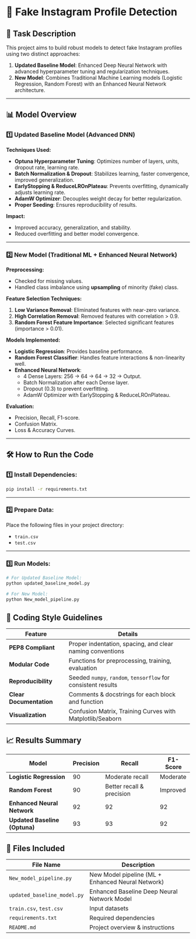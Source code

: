 # 📸 Fake Instagram Profile Detection

## 🚀 Task Description

This project aims to build robust models to detect fake Instagram profiles using two distinct approaches:

1. **Updated Baseline Model**: Enhanced Deep Neural Network with advanced hyperparameter tuning and regularization techniques.
2. **New Model**: Combines Traditional Machine Learning models (Logistic Regression, Random Forest) with an Enhanced Neural Network architecture.

---

## 📊 Model Overview

### 1️⃣ Updated Baseline Model (Advanced DNN)

**Techniques Used:**
- **Optuna Hyperparameter Tuning**: Optimizes number of layers, units, dropout rate, learning rate.
- **Batch Normalization & Dropout**: Stabilizes learning, faster convergence, improved generalization.
- **EarlyStopping & ReduceLROnPlateau**: Prevents overfitting, dynamically adjusts learning rate.
- **AdamW Optimizer**: Decouples weight decay for better regularization.
- **Proper Seeding**: Ensures reproducibility of results.

**Impact:**
- Improved accuracy, generalization, and stability.
- Reduced overfitting and better model convergence.

---

### 2️⃣ New Model (Traditional ML + Enhanced Neural Network)

**Preprocessing:**
- Checked for missing values.
- Handled class imbalance using **upsampling** of minority (fake) class.

**Feature Selection Techniques:**
1. **Low Variance Removal**: Eliminated features with near-zero variance.
2. **High Correlation Removal**: Removed features with correlation > 0.9.
3. **Random Forest Feature Importance**: Selected significant features (importance > 0.01).

**Models Implemented:**
- **Logistic Regression**: Provides baseline performance.
- **Random Forest Classifier**: Handles feature interactions & non-linearity well.
- **Enhanced Neural Network**:
  - 4 Dense Layers: 256 → 64 → 64 → 32 → Output.
  - Batch Normalization after each Dense layer.
  - Dropout (0.3) to prevent overfitting.
  - AdamW Optimizer with EarlyStopping & ReduceLROnPlateau.

**Evaluation:**
- Precision, Recall, F1-score.
- Confusion Matrix.
- Loss & Accuracy Curves.

---

## 🛠️ How to Run the Code

### 1️⃣ Install Dependencies:

```bash
pip install -r requirements.txt
```

---

### 2️⃣ Prepare Data:

Place the following files in your project directory:

- `train.csv`
- `test.csv`

---

### 3️⃣ Run Models:

```bash
# For Updated Baseline Model:
python updated_baseline_model.py

# For New Model:
python New_model_pipeline.py
```
## 📝 Coding Style Guidelines

| Feature             | Details                                                      |
|---------------------|--------------------------------------------------------------|
| **PEP8 Compliant**   | Proper indentation, spacing, and clear naming conventions    |
| **Modular Code**     | Functions for preprocessing, training, evaluation            |
| **Reproducibility**  | Seeded `numpy`, `random`, `tensorflow` for consistent results |
| **Clear Documentation** | Comments & docstrings for each block and function         |
| **Visualization**    | Confusion Matrix, Training Curves with Matplotlib/Seaborn    |

## 📈 Results Summary

| Model                    | Precision                  | Recall                  | F1-Score                 
|-------------------------|----------------------------|------------------------|-------------------------|
| **Logistic Regression**  | 90  | Moderate recall         | Moderate                 |
| **Random Forest**        | 90    | Better recall & precision| Improved                | 
| **Enhanced Neural Network** | 92    | 92     | 92     |
| **Updated Baseline (Optuna)** | 93  | 93    | 92 | 

## 📄 Files Included

| File Name                 | Description                                           |
|--------------------------|-------------------------------------------------------|
| `New_model_pipeline.py`| New Model pipeline (ML + Enhanced Neural Network)  |
| `updated_baseline_model.py`| Enhanced Baseline Deep Neural Network Model         |
| `train.csv`, `test.csv`   | Input datasets                                        |
| `requirements.txt`       | Required dependencies                                 |
| `README.md`               | Project overview & instructions                      |

